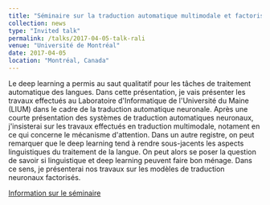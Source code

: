 ```yaml
---
title: "Séminaire sur la traduction automatique multimodale et factorisée"
collection: news
type: "Invited talk"
permalink: /talks/2017-04-05-talk-rali
venue: "Université de Montréal"
date: 2017-04-05
location: "Montréal, Canada"
---
```


Le deep learning a permis au saut qualitatif pour les tâches de traitement automatique des langues. Dans cette présentation, je vais présenter les travaux effectués au Laboratoire d'Informatique de l'Université du Maine (LIUM) dans le cadre de la traduction automatique neuronale. Après une courte présentation des systèmes de traduction automatiques neuronaux, j'insisterai sur les travaux effectués en traduction multimodale, notament en ce qui concerne le mécanisme d'attention. Dans un autre registre, on peut remarquer que le deep learning tend à rendre sous-jacents les aspects linguistiques du traitement de la langue. On peut alors se poser la question de savoir si linguistique et deep learning peuvent faire bon ménage. Dans ce sens, je présenterai nos travaux sur les modèles de traduction neuronaux factorisés.

[Information sur le séminaire](http://rali.iro.umontreal.ca/rali/?q=fr/node/1222/show/3739)

